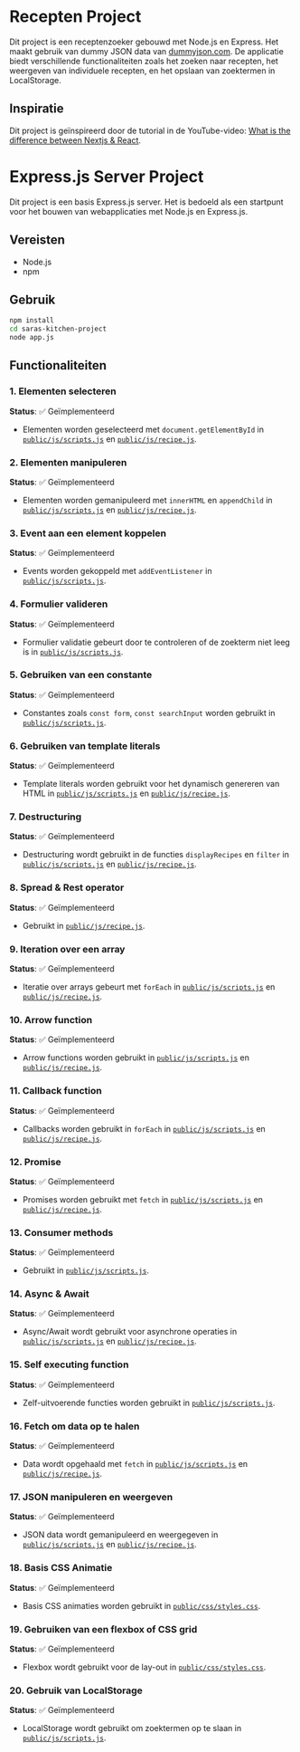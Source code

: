 # Recepten Project

Dit project is een receptenzoeker gebouwd met Node.js en Express. Het maakt gebruik van dummy JSON data van [dummyjson.com](https://dummyjson.com/recipes). De applicatie biedt verschillende functionaliteiten zoals het zoeken naar recepten, het weergeven van individuele recepten, en het opslaan van zoektermen in LocalStorage.

## Inspiratie

Dit project is geïnspireerd door de tutorial in de YouTube-video: [ What is the difference between Nextjs & React](https://www.youtube.com/watch?v=JB1aKAoj2o0&t=5876s).



# Express.js Server Project

Dit project is een basis Express.js server. Het is bedoeld als een startpunt voor het bouwen van webapplicaties met Node.js en Express.js.

## Vereisten

- Node.js
- npm

## Gebruik

 ```sh
 npm install
 cd saras-kitchen-project
 node app.js
 ```


## Functionaliteiten

### 1. Elementen selecteren
**Status**: ✅ Geïmplementeerd
- Elementen worden geselecteerd met `document.getElementById` in [`public/js/scripts.js`](public/js/scripts.js) en [`public/js/recipe.js`](public/js/recipe.js).

### 2. Elementen manipuleren
**Status**: ✅ Geïmplementeerd
- Elementen worden gemanipuleerd met `innerHTML` en `appendChild` in [`public/js/scripts.js`](public/js/scripts.js) en [`public/js/recipe.js`](public/js/recipe.js).

### 3. Event aan een element koppelen
**Status**: ✅ Geïmplementeerd
- Events worden gekoppeld met `addEventListener` in [`public/js/scripts.js`](public/js/scripts.js).

### 4. Formulier valideren
**Status**: ✅ Geïmplementeerd
- Formulier validatie gebeurt door te controleren of de zoekterm niet leeg is in [`public/js/scripts.js`](public/js/scripts.js).

### 5. Gebruiken van een constante
**Status**: ✅ Geïmplementeerd
- Constantes zoals `const form`, `const searchInput` worden gebruikt in [`public/js/scripts.js`](public/js/scripts.js).

### 6. Gebruiken van template literals
**Status**: ✅ Geïmplementeerd
- Template literals worden gebruikt voor het dynamisch genereren van HTML in [`public/js/scripts.js`](public/js/scripts.js) en [`public/js/recipe.js`](public/js/recipe.js).

### 7. Destructuring
**Status**: ✅ Geïmplementeerd
- Destructuring wordt gebruikt in de functies `displayRecipes` en `filter` in [`public/js/scripts.js`](public/js/scripts.js) en [`public/js/recipe.js`](public/js/recipe.js).

### 8. Spread & Rest operator
**Status**: ✅ Geïmplementeerd
- Gebruikt in [`public/js/recipe.js`](public/js/recipe.js).

### 9. Iteration over een array
**Status**: ✅ Geïmplementeerd
- Iteratie over arrays gebeurt met `forEach` in [`public/js/scripts.js`](public/js/scripts.js) en [`public/js/recipe.js`](public/js/recipe.js).

### 10. Arrow function
**Status**: ✅ Geïmplementeerd
- Arrow functions worden gebruikt in [`public/js/scripts.js`](public/js/scripts.js) en [`public/js/recipe.js`](public/js/recipe.js).

### 11. Callback function
**Status**: ✅ Geïmplementeerd
- Callbacks worden gebruikt in `forEach` in [`public/js/scripts.js`](public/js/scripts.js) en [`public/js/recipe.js`](public/js/recipe.js).

### 12. Promise
**Status**: ✅ Geïmplementeerd
- Promises worden gebruikt met `fetch` in [`public/js/scripts.js`](public/js/scripts.js) en [`public/js/recipe.js`](public/js/recipe.js).

### 13. Consumer methods
**Status**: ✅ Geïmplementeerd
- Gebruikt in [`public/js/scripts.js`](public/js/scripts.js).

### 14. Async & Await
**Status**: ✅ Geïmplementeerd
- Async/Await wordt gebruikt voor asynchrone operaties in [`public/js/scripts.js`](public/js/scripts.js) en [`public/js/recipe.js`](public/js/recipe.js).

### 15. Self executing function
**Status**: ✅ Geïmplementeerd
- Zelf-uitvoerende functies worden gebruikt in [`public/js/scripts.js`](public/js/scripts.js).

### 16. Fetch om data op te halen
**Status**: ✅ Geïmplementeerd
- Data wordt opgehaald met `fetch` in [`public/js/scripts.js`](public/js/scripts.js) en [`public/js/recipe.js`](public/js/recipe.js).

### 17. JSON manipuleren en weergeven
**Status**: ✅ Geïmplementeerd
- JSON data wordt gemanipuleerd en weergegeven in [`public/js/scripts.js`](public/js/scripts.js) en [`public/js/recipe.js`](public/js/recipe.js).

### 18. Basis CSS Animatie
**Status**: ✅ Geïmplementeerd
- Basis CSS animaties worden gebruikt in [`public/css/styles.css`](public/css/styles.css).

### 19. Gebruiken van een flexbox of CSS grid
**Status**: ✅ Geïmplementeerd
- Flexbox wordt gebruikt voor de lay-out in [`public/css/styles.css`](public/css/styles.css).

### 20. Gebruik van LocalStorage
**Status**: ✅ Geïmplementeerd
- LocalStorage wordt gebruikt om zoektermen op te slaan in [`public/js/scripts.js`](public/js/scripts.js).

